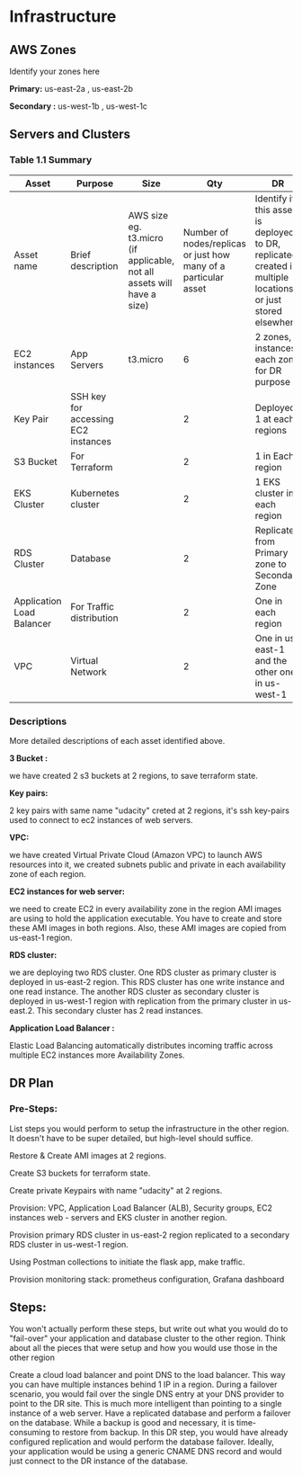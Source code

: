 # Infrastructure

## AWS Zones
Identify your zones here

**Primary:** us-east-2a , us-east-2b

**Secondary :** us-west-1b , us-west-1c

## Servers and Clusters

### Table 1.1 Summary
| Asset      | Purpose           | Size                                                                   | Qty                                                             | DR                                                                                                           |
|------------|-------------------|------------------------------------------------------------------------|-----------------------------------------------------------------|--------------------------------------------------------------------------------------------------------------|
| Asset name | Brief description | AWS size eg. t3.micro (if applicable, not all assets will have a size) | Number of nodes/replicas or just how many of a particular asset | Identify if this asset is deployed to DR, replicated, created in multiple locations or just stored elsewhere |
| EC2 instances |  App Servers  |     t3.micro                       |     6                               |    2 zones, 3 instances each zone for DR purpose                |
|Key Pair | SSH key for accessing EC2 instances |  | 2  | Deployed 1 at each regions |
|S3 Bucket|  For Terraform |   |  2 |      1 in Each region  |
| EKS Cluster |  Kubernetes cluster |  | 2 | 1 EKS cluster in each region | 
| RDS Cluster | Database |  | 2 | Replicated from Primary zone to Secondary Zone    |
| Application Load Balancer | For Traffic distribution |   | 2  | One in each region |
| VPC |  Virtual Network |   | 2  | One in us-east-1 and the other one in us-west-1 |

### Descriptions
More detailed descriptions of each asset identified above.

**3 Bucket :**

we have created 2 s3 buckets at 2 regions, to save terraform state.

**Key pairs:**

2 key pairs with same name "udacity" creted at 2 regions, it's ssh key-pairs used to connect to ec2 instances of web servers.

**VPC:**

we have created Virtual Private Cloud (Amazon VPC) to launch AWS resources into it, we created subnets public and private in each availability zone of each region.


**EC2 instances for web server:**

we need to create EC2 in every availability zone in the region
AMI images are using to hold the application executable. You have to create and store these AMI images in both regions. Also, these AMI images are copied from us-east-1 region.

**RDS cluster:**

we are deploying two RDS cluster. One RDS cluster as primary cluster is deployed in us-east-2 region. This RDS cluster has one write instance and one read instance. The another RDS cluster as secondary cluster is deployed in us-west-1 region with replication from the primary cluster in us-east.2. This secondary cluster has 2 read instances.

**Application Load Balancer :**

Elastic Load Balancing automatically distributes incoming traffic across multiple EC2 instances more Availability Zones.


## DR Plan
### Pre-Steps:
List steps you would perform to setup the infrastructure in the other region. It doesn't have to be super detailed, but high-level should suffice.

Restore & Create AMI images at 2 regions.

Create S3 buckets for terraform state.

Create private Keypairs with name "udacity" at 2 regions.

Provision: VPC, Application Load Balancer (ALB), Security groups, EC2 instances web - servers and EKS cluster in another region.

Provision primary RDS cluster in us-east-2 region replicated to a secondary RDS cluster in us-west-1 region.

Using Postman collections to initiate the flask app, make traffic.

Provision monitoring stack: prometheus configuration, Grafana dashboard


## Steps:
You won't actually perform these steps, but write out what you would do to "fail-over" your application and database cluster to the other region. Think about all the pieces that were setup and how you would use those in the other region

Create a cloud load balancer and point DNS to the load balancer. This way you can have multiple instances behind 1 IP in a region. During a failover scenario, you would fail over the single DNS entry at your DNS provider to point to the DR site. This is much more intelligent than pointing to a single instance of a web server. Have a replicated database and perform a failover on the database. While a backup is good and necessary, it is time-consuming to restore from backup. In this DR step, you would have already configured replication and would perform the database failover. Ideally, your application would be using a generic CNAME DNS record and would just connect to the DR instance of the database.
